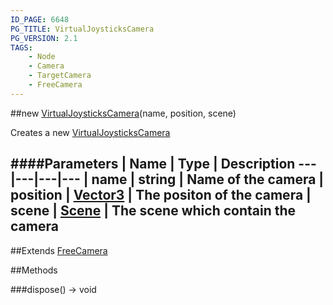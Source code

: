 ```yaml
---
ID_PAGE: 6648
PG_TITLE: VirtualJoysticksCamera
PG_VERSION: 2.1
TAGS:
    - Node
    - Camera
    - TargetCamera
    - FreeCamera
---
```

##new [VirtualJoysticksCamera](page.php?p=6648)(name, position, scene)



Creates a new [VirtualJoysticksCamera](page.php?p=6648)




####Parameters
 | Name | Type | Description
---|---|---|---
 | name | string | Name of the camera
 | position | [Vector3](page.php?p=6751) | The positon of the camera
 | scene | [Scene](page.php?p=6662) | The scene which contain the camera
---

##Extends
 [FreeCamera](page.php?p=6638)


##Methods

###dispose() &rarr; void

